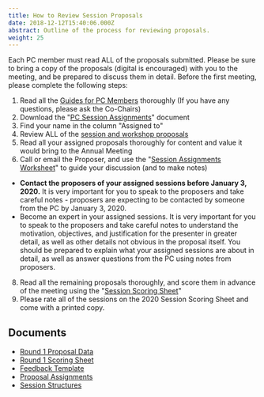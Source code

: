 ```yaml
---
title: How to Review Session Proposals
date: 2018-12-12T15:40:06.000Z
abstract: Outline of the process for reviewing proposals.
weight: 25
---
```

Each PC member must read ALL of the proposals submitted. Please be sure to bring a copy of the proposals (digital is encouraged) with you to the meeting, and be prepared to discuss them in detail. Before the first meeting, please complete the following steps:

1. Read all the [Guides for PC Members](/pc-materials/) thoroughly (If you have any questions, please ask the Co-Chairs)
2. Download the "[PC Session Assignments](https://pc.westmuse.org/files/WMA2020_round1_pc_assignments_final.xlsx)" document
3. Find your name in the column "Assigned to"
4. Review ALL of the [session and workshop proposals](https://pc.westmuse.org/proposals/)
5. Read all your assigned proposals thoroughly for content and value it would bring to the Annual Meeting
6. Call or email the Proposer, and use the "[Session Assignments Worksheet](https://westmuse.org/sites/westmuse.org/files/documents/Session_Assignment_Worksheet.pdf)" to guide your discussion (and to make notes)

* **Contact the proposers of your assigned sessions before January 3, 2020.** It is very important for you to speak to the proposers and take careful notes - proposers are expecting to be contacted by someone from the PC by January 3, 2020.
* Become an expert in your assigned sessions. It is very important for you to speak to the proposers and take careful notes to understand the motivation, objectives, and justification for the presenter in greater detail, as well as other details not obvious in the proposal itself. You should be prepared to explain what your assigned sessions are about in detail, as well as answer questions from the PC using notes from proposers.

8. Read all the remaining proposals thoroughly, and score them in advance of the meeting using the "[Session Scoring Sheet](https://pc.westmuse.org/files/WMA2020_Round1_ScoringSheet_final.xlsx)"
9. Please rate all of the sessions on the 2020 Session Scoring Sheet and come with a printed copy.

## Documents

* [Round 1 Proposal Data](/files/WMA2020_Round1_ProposalData.xlsx)
* [Round 1 Scoring Sheet](/files/WMA2020_Round1_ScoringSheet_final.xlsx)
* [Feedback Template](/files/WMA2020_Feedback-Template.docx)
* [Proposal Assignments](/files/WMA2020_round1_pc_assignments_final.xlsx)
* [Session Structures](/files/session-structures-1.pdf)

